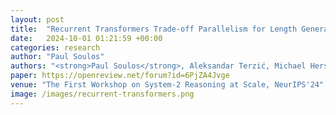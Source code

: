 ```yaml
---
layout: post
title:  "Recurrent Transformers Trade-off Parallelism for Length Generalization on Regular Languages"
date:   2024-10-01 01:21:59 +00:00
categories: research
author: "Paul Soulos"
authors: "<strong>Paul Soulos</strong>, Aleksandar Terzić, Michael Hersche, Abbas Rahimi"
paper: https://openreview.net/forum?id=6PjZA4Jvge
venue: "The First Workshop on System-2 Reasoning at Scale, NeurIPS'24"
image: /images/recurrent-transformers.png
---
```

